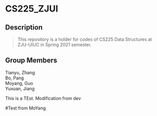 # CS225_ZJUI
## Description
> This repository is a holder for codes of CS225 Data Structures at ZJU-UIUC in Spring 2021 semester.

## Group Members
Tianyu, Zhang  
Bo, Pang  
Moyang, Guo  
Yuxuan, Jiang

This is a TEst.
Modification from dev

#Test from MoYang.
